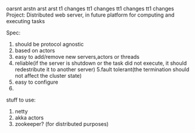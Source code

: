 oarsnt
arstn
arst
arst
t1 changes
tt1 changes 
tt1 changes
tt1 changes
Project:
Distributed web server, in future platform for computing and executing tasks

Spec:
1. should be protocol agnostic
2. based on actors
3. easy to add/remove new servers,actors or threads
4. reliable(if the server is shutdown or the task did not execute, it should redestribute it to another server)
5.fault tolerant(the termination should not affect the cluster state)
6. easy to configure
7.

stuff to use:
1. netty
2. akka actors
3. zookeeper? (for distributed purposes)
